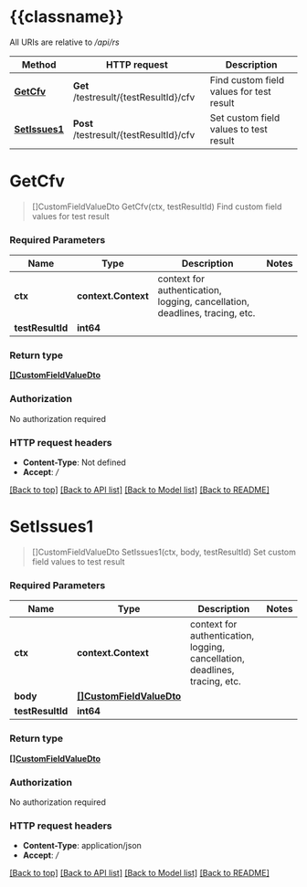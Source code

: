 # {{classname}}

All URIs are relative to */api/rs*

Method | HTTP request | Description
------------- | ------------- | -------------
[**GetCfv**](TestResultCustomFieldControllerApi.md#GetCfv) | **Get** /testresult/{testResultId}/cfv | Find custom field values for test result
[**SetIssues1**](TestResultCustomFieldControllerApi.md#SetIssues1) | **Post** /testresult/{testResultId}/cfv | Set custom field values to test result

# **GetCfv**
> []CustomFieldValueDto GetCfv(ctx, testResultId)
Find custom field values for test result

### Required Parameters

Name | Type | Description  | Notes
------------- | ------------- | ------------- | -------------
 **ctx** | **context.Context** | context for authentication, logging, cancellation, deadlines, tracing, etc.
  **testResultId** | **int64**|  | 

### Return type

[**[]CustomFieldValueDto**](CustomFieldValueDto.md)

### Authorization

No authorization required

### HTTP request headers

 - **Content-Type**: Not defined
 - **Accept**: */*

[[Back to top]](#) [[Back to API list]](../README.md#documentation-for-api-endpoints) [[Back to Model list]](../README.md#documentation-for-models) [[Back to README]](../README.md)

# **SetIssues1**
> []CustomFieldValueDto SetIssues1(ctx, body, testResultId)
Set custom field values to test result

### Required Parameters

Name | Type | Description  | Notes
------------- | ------------- | ------------- | -------------
 **ctx** | **context.Context** | context for authentication, logging, cancellation, deadlines, tracing, etc.
  **body** | [**[]CustomFieldValueDto**](CustomFieldValueDto.md)|  | 
  **testResultId** | **int64**|  | 

### Return type

[**[]CustomFieldValueDto**](CustomFieldValueDto.md)

### Authorization

No authorization required

### HTTP request headers

 - **Content-Type**: application/json
 - **Accept**: */*

[[Back to top]](#) [[Back to API list]](../README.md#documentation-for-api-endpoints) [[Back to Model list]](../README.md#documentation-for-models) [[Back to README]](../README.md)

